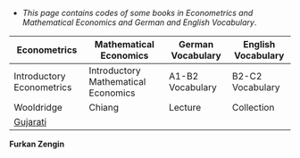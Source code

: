 * _This page contains codes of some books in Econometrics and Mathematical Economics and German and English Vocabulary_.
 




 
Econometrics    |     Mathematical Economics    |       German Vocabulary |  English Vocabulary
------------    |   -------------               |   ------------- |  -------------
Introductory Econometrics    |    Introductory Mathematical Economics     | A1-B2 Vocabulary |   B2-C2 Vocabulary
Wooldridge    |     Chiang    | Lecture | Collection
[Gujarati](https://github.com/tatanik501/EconL/files/7071152/combinepdf.pdf) |





**Furkan Zengin**

                
                

